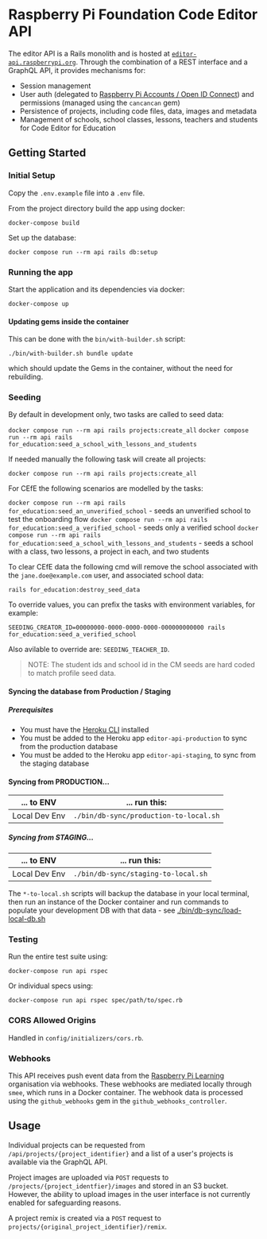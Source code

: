 # Raspberry Pi Foundation Code Editor API

The editor API is a Rails monolith and is hosted at [`editor-api.raspberrypi.org`](https://editor-api.raspberrypi.org/). Through the combination of a REST interface and a GraphQL API, it provides mechanisms for:

- Session management
- User auth (delegated to [Raspberry Pi Accounts / Open ID Connect](https://github.com/RaspberryPiFoundation/profile)) and permissions (managed using the `cancancan` gem)
- Persistence of projects, including code files, data, images and metadata
- Management of schools, school classes, lessons, teachers and students for Code Editor for Education

## Getting Started

### Initial Setup

Copy the `.env.example` file into a `.env` file.

From the project directory build the app using docker:

```
docker-compose build
```

Set up the database:

```
docker compose run --rm api rails db:setup
```

### Running the app

Start the application and its dependencies via docker:

```
docker-compose up
```

#### Updating gems inside the container

This can be done with the `bin/with-builder.sh` script:

```
./bin/with-builder.sh bundle update
```

which should update the Gems in the container, without the need for rebuilding.

### Seeding

By default in development only, two tasks are called to seed data:

`docker compose run --rm api rails projects:create_all`
`docker compose run --rm api rails for_education:seed_a_school_with_lessons_and_students`

If needed manually the following task will create all projects:

`docker compose run --rm api rails projects:create_all`

For CEfE the following scenarios are modelled by the tasks:

`docker compose run --rm api rails for_education:seed_an_unverified_school` - seeds an unverified school to test the onboarding flow
`docker compose run --rm api rails for_education:seed_a_verified_school` - seeds only a verified school
`docker compose run --rm api rails for_education:seed_a_school_with_lessons_and_students` - seeds a school with a class, two lessons, a project in each, and two students

To clear CEfE data the following cmd will remove the school associated with the `jane.doe@example.com` user, and associated school data:

`rails for_education:destroy_seed_data`

To override values, you can prefix the tasks with environment variables, for example:

`SEEDING_CREATOR_ID=00000000-0000-0000-0000-000000000000 rails for_education:seed_a_verified_school`

Also avilable to override are: `SEEDING_TEACHER_ID`.

> NOTE: The student ids and school id in the CM seeds are hard coded to match profile seed data.

#### Syncing the database from Production / Staging

##### Prerequisites

- You must have the [Heroku CLI](https://devcenter.heroku.com/articles/heroku-cli) installed
- You must be added to the Heroku app `editor-api-production` to sync from the production database
- You must be added to the Heroku app `editor-api-staging`, to sync from the staging database

#### Syncing from PRODUCTION...

| ... to ENV    | ... run this:                          |
| ------------- | -------------------------------------- |
| Local Dev Env | `./bin/db-sync/production-to-local.sh` |

##### Syncing from STAGING...

| ... to ENV    | ... run this:                       |
| ------------- | ----------------------------------- |
| Local Dev Env | `./bin/db-sync/staging-to-local.sh` |

The `*-to-local.sh` scripts will backup the database in your local terminal, then run an instance of the Docker container and run commands to populate your development DB with that data - see [./bin/db-sync/load-local-db.sh](./bin/db-sync/load-local-db.sh)

### Testing

Run the entire test suite using:

```
docker-compose run api rspec
```

Or individual specs using:

```
docker-compose run api rspec spec/path/to/spec.rb
```

### CORS Allowed Origins

Handled in `config/initializers/cors.rb`.

### Webhooks

This API receives push event data from the [Raspberry Pi Learning](https://github.com/raspberrypilearning) organisation via webhooks. These webhooks are mediated locally through `smee`, which runs in a Docker container. The webhook data is processed using the `github_webhooks` gem in the `github_webhooks_controller`.

## Usage

Individual projects can be requested from `/api/projects/{project_identifier}` and a list of a user's projects is available via the GraphQL API.

Project images are uploaded via `POST` requests to `/projects/{project_identfier}/images` and stored in an S3 bucket. However, the ability to upload images in the user interface is not currently enabled for safeguarding reasons.

A project remix is created via a `POST` request to `projects/{original_project_identifier}/remix`.
